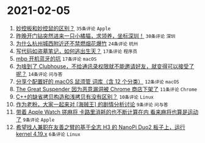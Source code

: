 # 2021-02-05

1. [妙控板和妙控鼠的区别？](https://www.v2ex.com/t/751444) `35条评论` `Apple`
1. [昨晚开门钻突然进来一只小橘猫，求领养，坐标深圳！](https://www.v2ex.com/t/751440) `30条评论` `深圳`
1. [为什么杭州城西附近还不禁燃烟花爆竹](https://www.v2ex.com/t/751451) `24条评论` `杭州`
1. [写代码如盗墓笔记，如何逃出生天？](https://www.v2ex.com/t/751452) `17条评论` `程序员`
1. [mbp 开机蓝牙的坑](https://www.v2ex.com/t/751447) `17条评论` `macOS`
1. [为啥到了 Clubhouse，不给通讯录权限就不能邀请好友，就变得可以接受了呢？](https://www.v2ex.com/t/751456) `14条评论` `问与答`
1. [分享个配置好的 macOS 鼠须管 词库（含 12 个分类）](https://www.v2ex.com/t/751439) `12条评论` `macOS`
1. [The Great Suspender 因为恶意漏洞被 Chrome 商店下架了](https://www.v2ex.com/t/751442) `11条评论` `Chrome`
1. [C++的缺省拷贝构造和浅拷贝有没有区别？](https://www.v2ex.com/t/751449) `10条评论` `Linux`
1. [作为老粉，大家一起来对 [海贼王] 的剧情分析讨论](https://www.v2ex.com/t/751453) `9条评论` `问与答`
1. [带着 Apple Watch 搓麻将 卡路里消耗的也不断计算在内 看来麻将也算是运动了](https://www.v2ex.com/t/751441) `9条评论` `Apple`
1. [希望找人兼职在友善之臂的基于全志 H3 的 NanoPi Duo2 板子上，运行 kernel 4.19.x](https://www.v2ex.com/t/751446) `6条评论` `Linux`
